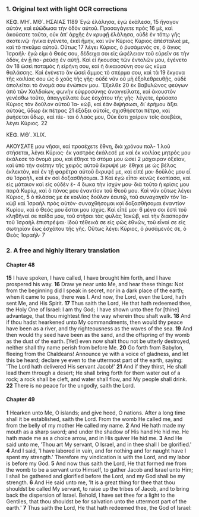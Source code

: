 ### 1. Original text with light OCR corrections

ΚΕΦ. ΜΗ΄. ΜΘ΄. ΗΣΑΙΑΣ 1189
Ἐγὼ ἐλάλησα, ἐγὼ ἐκάλεσα, 15
ἤγαγον αὐτόν, καὶ εὐώδωσα τὴν ὁδὸν αὐτοῦ. Προσαγάγετε πρὸς 16
μέ, καὶ ἀκούσατε ταῦτα, οὐκ ἀπ᾿ ἀρχῆς ἐν κρυφῇ ἐλάλησα,
οὐδὲ ἐν τόπῳ γῆς σκοτεινῷ· ἡνίκα ἐγένετο, ἐκεῖ ἤμην, καὶ νῦν
Κύριος Κύριος ἀπέσταλκέ με, καὶ τὸ πνεῦμα αὐτοῦ. Οὕτως 17
λέγει Κύριος, ὁ ῥυσάμενός σε, ὁ ἅγιος Ἰσραήλ· ἐγὼ εἰμι ὁ Θεός
σου, δέδειχα σοι εἰς ὠφέλειαν τοῦ εὑρεῖν σε τὴν ὁδὸν, ἐν ᾗ πο-
ρεύσῃ ἐν αὐτῇ. Καὶ εἰ ἤκουσας τῶν ἐντολῶν μου, ἐγένετο ἂν 18
ὡσεὶ ποταμὸς ἡ εἰρήνη σου, καὶ ἡ δικαιοσύνη σου ὡς κῦμα
θαλάσσης. Καὶ ἐγένετο ἂν ὡσεὶ ἄμμος τὸ σπέρμα σου, καὶ τὰ 19
ἔκγονα τῆς κοιλίας σου ὡς ὁ χοῦς τῆς γῆς· οὐδὲ νῦν οὐ μὴ
ἐξολεθρευθῇς, οὐδὲ ἀπολεῖται τὸ ὄνομά σου ἐνώπιον μου. Ἔξελθε 20
ἐκ Βαβυλῶνος φεύγων ἀπὸ τῶν Χαλδαίων, φωνὴν εὐφροσύνης
ἀναγγείλατε, καὶ ἀκουστὸν γενέσθω τοῦτο, ἀπαγγείλατε ἕως
ἐσχάτου τῆς γῆς· λέγετε, ἐρύσατο Κύριος τὸν δοῦλον αὐτοῦ Ἰα-
κὼβ, καὶ ἐὰν διψήσωσι, δι᾿ ἐρήμου ἄξει αὐτοὺς, ὕδωρ ἐκ πέτρας 21
ἐξάξει αὐτοῖς, σχισθήσεται πέτρα, καὶ ῥυήσεται ὕδωρ, καὶ πίε-
ται ὁ λαός μου, Οὐκ ἔστι χαίρειν τοῖς ἀσεβέσι, λέγει Κύριος. 22

ΚΕΦ. ΜΘ΄. XLIX.

ΑΚΟΥΣΑΤΕ μου νῆσοι, καὶ προσέχετε ἔθνη, διὰ χρόνου πολ- 1
λοῦ στήσεται, λέγει Κύριος· ἐκ γαστρὸς ἐκάλεσέ με καὶ ἐκ κοιλίας
μητρός μου ἐκάλεσε τὸ ὄνομά μου, καὶ ἔθηκε τὸ στόμα μου ὡσεὶ 2
μάχαιραν ὀξεῖαν, καὶ ὑπὸ τὴν σκέπην τῆς χειρὸς αὐτοῦ ἔκρυψέ με·
ἔθηκε με ὡς βέλος ἐκλεκτὸν, καὶ ἐν τῇ φαρέτρα αὐτοῦ ἔκρυψέ με,
καὶ εἶπέ μοι· δοῦλός μου εἶ σὺ Ἰσραὴλ, καὶ ἐν σοὶ δοξασθήσομαι. 3
Καὶ ἐγὼ εἶπα· κενῶς ἐκοπίασα, καὶ εἰς μάταιον καὶ εἰς οὐδὲν ἐ- 4
δωκα τὴν ἰσχύν μου· διὰ τοῦτο ἡ κρίσις μου παρὰ Κυρίῳ, καὶ ὁ
πόνος μου ἐναντίον τοῦ Θεοῦ μου. Καὶ νῦν οὕτως λέγει Κύριος, 5
ὁ πλάσας με ἐκ κοιλίας δοῦλον ἑαυτῷ, τοῦ συναγαγεῖν τὸν Ἰα-
κὼβ καὶ Ἰσραὴλ πρὸς αὐτόν· συναχθήσομαι καὶ δοξασθήσομαι
ἐναντίον Κυρίου, καὶ ὁ Θεός μου ἔσται μου ἰσχύς. Καὶ εἶπέ μοι· 6
μέγα σοι ἐστὶ τοῦ κληθῆναί σε παῖδα μου, τοῦ στῆσαι τὰς φυλὰς
Ἰακὼβ, καὶ τὴν διασπορὰν τοῦ Ἰσραὴλ ἐπιστρέψαι· ἰδοὺ τέθεικά
σε εἰς φῶς ἐθνῶν, τοῦ εἶναί σε εἰς σωτηρίαν ἕως ἐσχάτου τῆς
γῆς. Οὕτως λέγει Κύριος, ὁ ῥυσάμενός σε, ὁ Θεὸς Ἰσραήλ· 7

### 2. A free and highly literary translation

#### Chapter 48

**15** I have spoken, I have called,
    I have brought him forth, and I have prospered his way.
**16** Draw ye near unto Me, and hear these things:
    Not from the beginning did I speak in secret,
    nor in a dark place of the earth;
    when it came to pass, there was I.
    And now, the Lord, even the Lord, hath sent Me, and His Spirit.
**17** Thus saith the Lord, He that hath redeemed thee,
    the Holy One of Israel:
    I am thy God; I have shown unto thee for [thine] advantage,
    that thou mightest find the way wherein thou shalt walk.
**18** And if thou hadst hearkened unto My commandments,
    then would thy peace have been as a river,
    and thy righteousness as the waves of the sea.
**19** And then would thy seed have been as the sand,
    and the offspring of thy womb as the dust of the earth.
    [Yet] even now shalt thou not be utterly destroyed,
    neither shall thy name perish from before Me.
**20** Go forth from Babylon, fleeing from the Chaldeans!
    Announce ye with a voice of gladness, and let this be heard;
    declare ye even to the uttermost part of the earth, saying:
    'The Lord hath delivered His servant Jacob!'
**21** And if they thirst, He shall lead them through a desert;
    He shall bring forth for them water out of a rock;
    a rock shall be cleft, and water shall flow,
    and My people shall drink.
**22** There is no peace for the ungodly, saith the Lord.

#### Chapter 49

**1** Hearken unto Me, O islands; and give heed, O nations.
    After a long time shall it be established, saith the Lord.
    From the womb He called me,
    and from the belly of my mother He called my name.
**2** And He hath made my mouth as a sharp sword;
    and under the shadow of His hand He hid me.
    He hath made me as a choice arrow,
    and in His quiver He hid me.
**3** And He said unto me, 'Thou art My servant, O Israel,
    and in thee shall I be glorified.'
**4** And I said, 'I have labored in vain,
    and for nothing and for naught have I spent my strength.'
    Therefore my vindication is with the Lord,
    and my labor is before my God.
**5** And now thus saith the Lord, He that formed me from the womb
    to be a servant unto Himself,
    to gather Jacob and Israel unto Him;
    I shall be gathered and glorified before the Lord,
    and my God shall be my strength.
**6** And He said unto me, 'It is a great thing for thee
    that thou shouldst be called My servant,
    to raise up the tribes of Jacob,
    and to bring back the dispersion of Israel.
    Behold, I have set thee for a light to the Gentiles,
    that thou shouldst be for salvation unto the uttermost part of the earth.'
**7** Thus saith the Lord, He that hath redeemed thee,
    the God of Israel: